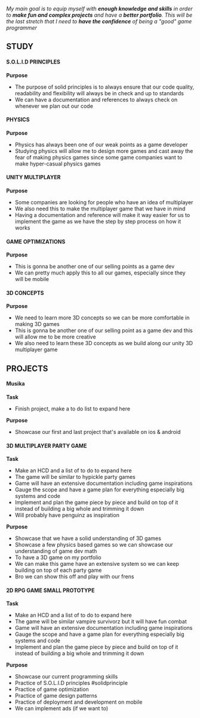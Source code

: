 *My main goal is to equip myself with **enough knowledge and skills** in order to **make fun and complex projects** and have a **better portfolio**. This will be the last stretch that I need to **have the confidence** of being a "good" game programmer*

## STUDY
#### S.O.L.I.D PRINCIPLES
**Purpose**
* The purpose of solid principles is to always ensure that our code quality, readability and flexibility will always be in check and up to standards
* We can have a documentation and references to always check on whenever we plan out our code

#### PHYSICS
**Purpose**
* Physics has always been one of our weak points as a game developer
* Studying physics will allow me to design more games and cast away the fear of making physics games since some game companies want to make hyper-casual physics games

#### UNITY MULTIPLAYER
**Purpose**
* Some companies are looking for people who have an idea of multiplayer
* We also need this to make the multiplayer game that we have in mind
* Having a documentation and reference will make it way easier for us to implement the game as we have the step by step process on how it works
#### GAME OPTIMIZATIONS 
**Purpose**
* This is gonna be another one of our selling points as a game dev
* We can pretty much apply this to all our games, especially since they will be mobile
#### 3D CONCEPTS 
**Purpose**
* We need to learn more 3D concepts so we can be more comfortable in making 3D games
* This is gonna be another one of our selling point as a game dev and this will allow me to be more creative
* We also need to learn these 3D concepts as we build along our unity 3D multiplayer game


## PROJECTS

#### Musika

**Task**
* Finish project, make a to do list to expand here

**Purpose**
* Showcase our first and last project that's available on ios & android

#### 3D MULTIPLAYER PARTY GAME

**Task**
* Make an HCD and a list of to do to expand here
* The game will be similar to hypickle party games
* Game will have an extensive documentation including game inspirations
* Gauge the scope and have a game plan for everything especially big systems and code
* Implement and plan the game piece by piece and build on top of it instead of building a big whole and trimming it down
* Will probably have penguinz as inspiration

**Purpose**
* Showcase that we have a solid understanding of 3D games
* Showcase a few physics based games so we can showcase our understanding of game dev math
* To have a 3D game on my portfolio
* We can make this game have an extensive system so we can keep building on top of each party game
* Bro we can show this off and play with our frens
#### 2D RPG GAME SMALL PROTOTYPE

**Task**
* Make an HCD and a list of to do to expand here
* The game will be similar vampire survivorz but it will have fun combat
* Game will have an extensive documentation including game inspirations
* Gauge the scope and have a game plan for everything especially big systems and code
* Implement and plan the game piece by piece and build on top of it instead of building a big whole and trimming it down

**Purpose**
* Showcase our current programming skills
* Practice of S.O.L.I.D principles #solidprinciple
* Practice of game optimization
* Practice of game design patterns
* Practice of deployment and development on mobile
* We can implement ads (if we want to)


